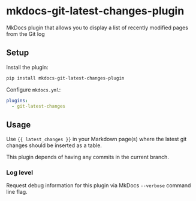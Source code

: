# mkdocs-git-latest-changes-plugin

MkDocs plugin that allows you to display a list of recently modified pages from the Git log

## Setup

Install the plugin:

```bash
pip install mkdocs-git-latest-changes-plugin
```

Configure `mkdocs.yml`:

```yaml
plugins:
  - git-latest-changes
```

## Usage

Use `{{ latest_changes }}` in your Markdown page(s) where the latest git changes should be inserted as a table.

This plugin depends of having any commits in the current branch.

### Log level

Request debug information for this plugin via MkDocs `--verbose` command line flag.
